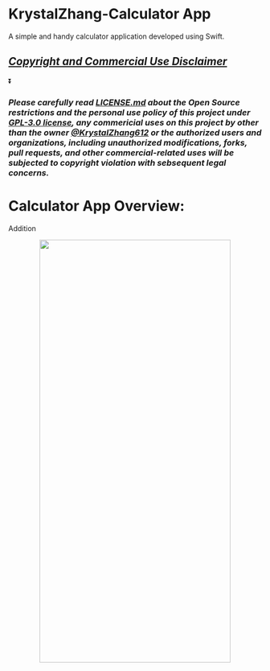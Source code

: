 # KrystalZhang-Calculator App
A simple and handy calculator application developed using Swift.
## ***[Copyright and Commercial Use Disclaimer](https://github.com/KrystalZhang612/KrystalZhang-Calculator-App/blob/main/README.md#please-carefully-read-licensemd-about-the-open-source-restrictions-and-the-personal-use-policy-of-this-project-under-gpl-30-license-any-commericial-uses-on-this-project-by-other-than-the-owner-krystalzhang612-or-the-authorized-users-and-organizations-including-unauthorized-modifications-forks-pull-requests-and-other-commercial-related-uses-will-be-subjected-to-copyright-violation-with-sebsequent-legal-concerns)***

⏬

### ***Please carefully read [LICENSE.md](https://github.com/KrystalZhang612/KrystalZhang-Calculator-App/blob/main/LICENSE) about the Open Source restrictions and the personal use policy of this project under [GPL-3.0 license](https://www.gnu.org/licenses/gpl-3.0.en.html), any commericial uses on this project by other than the owner [@KrystalZhang612](https://github.com/KrystalZhang612) or the authorized users and organizations, including unauthorized modifications, forks, pull requests, and other commercial-related uses will be subjected to copyright violation with sebsequent legal concerns.***

# Calculator App Overview:
Addition
<p align = "center"> 
<img src ="https://user-images.githubusercontent.com/72481348/200421857-769879b6-b24c-4a57-977f-b30cb330fcea.mov" width="380" height="841"/> 
</p> 

